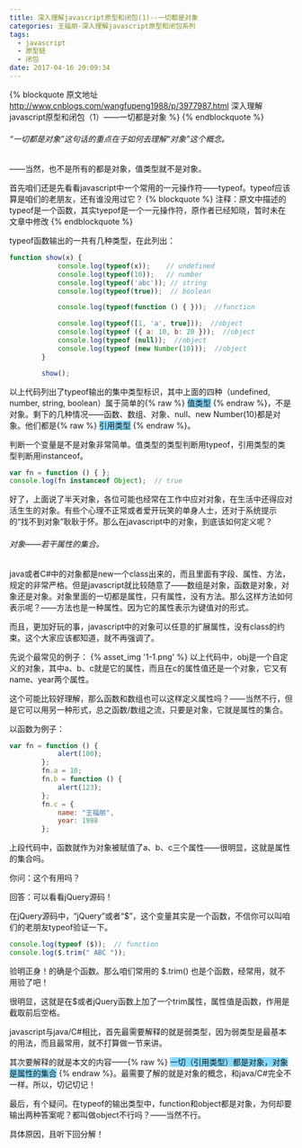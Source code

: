 ```yaml
---
title: 深入理解javascript原型和闭包(1)--一切都是对象
categories: 王福朋-深入理解javascript原型和闭包系列
tags:
  - javascript
  - 原型链
  - 闭包
date: 2017-04-16 20:09:34
---
```

{% blockquote 原文地址 http://www.cnblogs.com/wangfupeng1988/p/3977987.html 深入理解javascript原型和闭包（1）——一切都是对象 %}
{% endblockquote %}
###### “一切都是对象”这句话的重点在于如何去理解“对象”这个概念。
——当然，也不是所有的都是对象，值类型就不是对象。



首先咱们还是先看看javascript中一个常用的一元操作符——typeof。typeof应该算是咱们的老朋友，还有谁没用过它？
{% blockquote %}
    注释：原文中描述的typeof是一个函数，其实tyepof是一个一元操作符，原作者已经知晓，暂时未在文章中修改
{% endblockquote %}

typeof函数输出的一共有几种类型，在此列出：
```javascript
function show(x) {
            console.log(typeof(x));    // undefined
            console.log(typeof(10));   // number
            console.log(typeof('abc')); // string
            console.log(typeof(true));  // boolean

            console.log(typeof(function () { }));  //function

            console.log(typeof([1, 'a', true]));  //object
            console.log(typeof ({ a: 10, b: 20 }));  //object
            console.log(typeof (null));  //object
            console.log(typeof (new Number(10)));  //object
        }

        show();
```
<!-- more -->
以上代码列出了typeof输出的集中类型标识，其中上面的四种（undefined, number, string, boolean）属于简单的{% raw %}
    <span style="background-color: #87daff;">值类型</span>
{% endraw %}，不是对象。剩下的几种情况——函数、数组、对象、null、new Number(10)都是对象。他们都是{% raw %}
                                                                   <span style="background-color: #87daff;">引用类型</span>
                                                                {% endraw %}。

判断一个变量是不是对象非常简单。值类型的类型判断用typeof，引用类型的类型判断用instanceof。
```javascript
var fn = function () { };
console.log(fn instanceof Object);  // true
```
好了，上面说了半天对象，各位可能也经常在工作中应对对象，在生活中还得应对活生生的对象。有些个心理不正常或者爱开玩笑的单身人士，还对于系统提示的“找不到对象”耿耿于怀。那么在javascript中的对象，到底该如何定义呢？
###### 对象——若干属性的集合。
java或者C#中的对象都是new一个class出来的，而且里面有字段、属性、方法，规定的非常严格。但是javascript就比较随意了——数组是对象，函数是对象，对象还是对象。对象里面的一切都是属性，只有属性，没有方法。那么这样方法如何表示呢？——方法也是一种属性。因为它的属性表示为键值对的形式。

而且，更加好玩的事，javascript中的对象可以任意的扩展属性，没有class的约束。这个大家应该都知道，就不再强调了。

先说个最常见的例子：
{% asset_img '1-1.png' %}
以上代码中，obj是一个自定义的对象，其中a、b、c就是它的属性，而且在c的属性值还是一个对象，它又有name、year两个属性。



这个可能比较好理解，那么函数和数组也可以这样定义属性吗？——当然不行，但是它可以用另一种形式，总之函数/数组之流，只要是对象，它就是属性的集合。

以函数为例子：
```javascript
var fn = function () {
            alert(100);
        };
        fn.a = 10;
        fn.b = function () {
            alert(123);
        };
        fn.c = {
            name: "王福朋",
            year: 1988
        };
```
上段代码中，函数就作为对象被赋值了a、b、c三个属性——很明显，这就是属性的集合吗。

你问：这个有用吗？

回答：可以看看jQuery源码！

在jQuery源码中，“jQuery”或者“$”，这个变量其实是一个函数，不信你可以叫咱们的老朋友typeof验证一下。
```javascript
console.log(typeof ($));  // function
console.log($.trim(" ABC "));
```
验明正身！的确是个函数。那么咱们常用的 $.trim() 也是个函数，经常用，就不用验了吧！

很明显，这就是在$或者jQuery函数上加了一个trim属性，属性值是函数，作用是截取前后空格。



javascript与java/C#相比，首先最需要解释的就是弱类型，因为弱类型是最基本的用法，而且最常用，就不打算做一节来讲。

其次要解释的就是本文的内容——{% raw %}
                   <span style="background-color: #87daff;">一切（引用类型）都是对象，对象是属性的集合</span>
               {% endraw %}。最需要了解的就是对象的概念，和java/C#完全不一样。所以，切记切记！



最后，有个疑问。在typeof的输出类型中，function和object都是对象，为何却要输出两种答案呢？都叫做object不行吗？——当然不行。

具体原因，且听下回分解！
